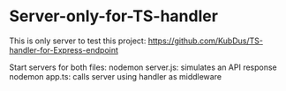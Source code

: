 # Server-only-for-TS-handler

This is only server to test this project: https://github.com/KubDus/TS-handler-for-Express-endpoint

Start servers for both files: 
nodemon server.js: simulates an API response <br>
nodemon app.ts: calls server using handler as middleware

